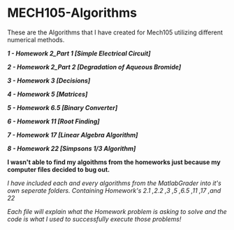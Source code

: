 # MECH105-Algorithms
These are the Algorithms that I have created for Mech105 utilizing different numerical methods.

***1 - Homework 2_Part 1 [Simple Electrical Circuit]***

***2 - Homework 2_Part 2 [Degradation of Aqueous Bromide]***

***3 - Homework 3 [Decisions]***

***4 - Homework 5 [Matrices]***

***5 - Homework 6.5 [Binary Converter]***

***6 - Homework 11 [Root Finding]***

***7 - Homework 17 [Linear Algebra Algorithm]***

***8 - Homework 22 [Simpsons 1/3 Algorithm]***

**I wasn't able to find my algoithms from the homeworks just because my computer files decided to bug out.**

*I have included each and every algorithms from the MatlabGrader into it's own seperate folders. Containing Homework's 2.1 ,2.2 ,3 ,5 ,6.5 ,11 ,17 ,and 22*

*Each file will explain what the Homework problem is asking to solve and the code is what I used to successfully execute those problems!*

